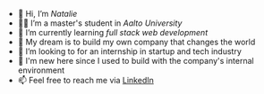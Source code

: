 - 👋 Hi, I’m *Natalie*
- 👩‍🎓 I’m a master's student in *Aalto University* 
- 🌱 I’m currently learning *full stack web development*
- 🚀 My dream is to build my own company that changes the world
- 💞️ I’m looking to for an internship in startup and tech industry
- 🔰 I'm new here since I used to build with the company's internal environment
- 📫 Feel free to reach me via [LinkedIn](https://www.linkedin.com/in/nutthanuntha/)

<!---
thanatly/thanatly is a ✨ special ✨ repository because its `README.md` (this file) appears on your GitHub profile.
You can click the Preview link to take a look at your changes.
--->
